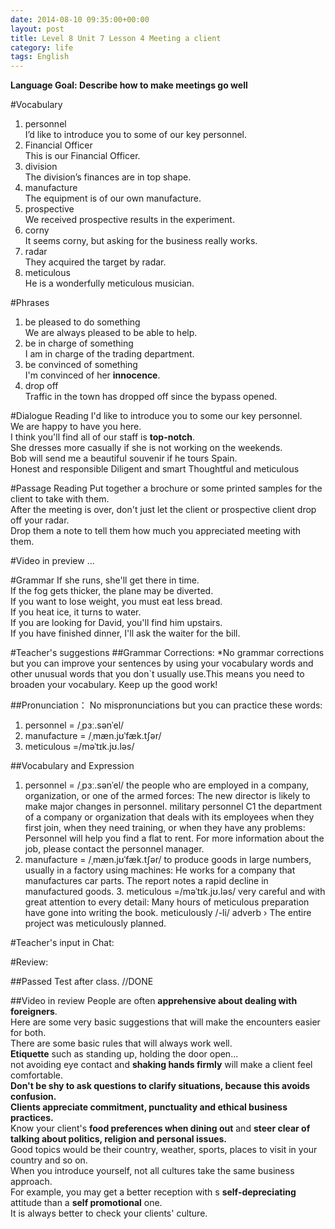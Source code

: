 ```yaml
---
date: 2014-08-10 09:35:00+00:00
layout: post
title: Level 8 Unit 7 Lesson 4 Meeting a client
category: life
tags: English
---
```

**Language Goal: Describe how to make meetings go well**

#Vocabulary
1. personnel  
I’d like to introduce you to some of our key personnel.  
2. Financial Officer  
This is our Financial Officer.  
3. division  
The division’s finances are in top shape.  
4. manufacture  
The equipment is of our own manufacture.  
5. prospective  
We received prospective results in the experiment.  
6. corny  
It seems corny, but asking for the business really works.  
7. radar  
They acquired the target by radar.  
8. meticulous  
He is a wonderfully meticulous musician.  

#Phrases 
1. be pleased to do something  
We are always pleased to be able to help.  
2. be in charge of something  
I am in charge of the trading department.
3. be convinced of something  
I'm convinced of her **innocence**.
4. drop off  
Traffic in the town has dropped off since the bypass opened.

#Dialogue Reading
I'd like to introduce you to some our key personnel.  
We are happy to have you here.  
I think you'll find all of our staff is **top-notch**.  
She dresses more casually if she is not working on the weekends.  
Bob will send me a beautiful souvenir if he tours Spain.  
Honest and responsible
Diligent and smart
Thoughtful and meticulous

#Passage Reading
Put together a brochure or some printed samples for the client to take with them.  
After the meeting is over, don't just let the client or prospective client drop off your radar.  
Drop them a note to tell them how much you appreciated meeting with them.

#Video in preview
...

#Grammar
If she runs, she'll get there in time.  
If the fog gets thicker, the plane may be diverted.  
If you want to lose weight, you must eat less bread.  
If you heat ice, it turns to water.  
If you are looking for David, you'll find him upstairs.  
If you have finished dinner, I'll ask the waiter for the bill.

#Teacher's suggestions
##Grammar Corrections:
*No grammar corrections but you can improve your sentences by using your vocabulary words and other unusual words that you don`t usually use.This means you need to broaden your vocabulary. Keep up the good work!

##Pronunciation：
No mispronunciations but you can practice these words:  
1. personnel = /ˌpɜː.sənˈel/   
2. manufacture = /ˌmæn.jʊˈfæk.tʃər/  
3. meticulous =/məˈtɪk.jʊ.ləs/

##Vocabulary and Expression

1. personnel = /ˌpɜː.sənˈel/ the people who are employed in a company, organization, or one of the armed forces: The new director is likely to make major changes in personnel. military personnel C1 the department of a company or organization that deals with its employees when they first join, when they need training, or when they have any problems: Personnel will help you find a flat to rent. For more information about the job, please contact the personnel manager.
2. manufacture = /ˌmæn.jʊˈfæk.tʃər/ to produce goods in large numbers, usually in a factory using machines: He works for a company that manufactures car parts. The report notes a rapid decline in manufactured goods. 3. meticulous =/məˈtɪk.jʊ.ləs/ very careful and with great attention to every detail: Many hours of meticulous preparation have gone into writing the book. meticulously /-li/ adverb › The entire project was meticulously planned.
 
#Teacher's input in Chat:  

#Review:

##Passed Test after class.
//DONE

##Video in review
People are often **apprehensive about dealing with foreigners**.  
Here are some very basic suggestions that will make the encounters easier for both.  
There are some basic rules that will always work well.  
**Etiquette** such as standing up, holding the door open...  
not avoiding eye contact and **shaking hands firmly** will make a client feel comfortable.  
**Don't be shy to ask questions to clarify situations, because this avoids confusion.**  
**Clients appreciate commitment, punctuality and ethical business practices.**  
Know your client's **food preferences when dining out** and **steer clear of talking about politics, religion and personal issues.**  
Good topics would be their country, weather, sports, places to visit in your country and so on.  
When you introduce yourself, not all cultures take the same business approach.  
For example, you may get a better reception with s **self-depreciating** attitude than a **self promotional** one.  
It is always better to check your clients' culture.


